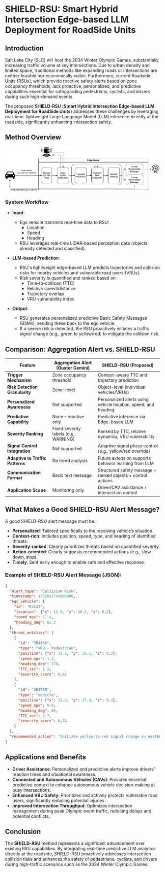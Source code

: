 
# SHIELD-RSU: Smart Hybrid Intersection Edge-based LLM Deployment for RoadSide Units

## Introduction

Salt Lake City (SLC) will host the 2034 Winter Olympic Games, substantially increasing traffic volume at key intersections. Due to urban density and limited space, traditional methods like expanding roads or intersections are neither feasible nor economically viable. Furthermore, current Roadside Units (RSUs), which provide reactive safety alerts based on zone occupancy thresholds, lack proactive, personalized, and predictive capabilities essential for safeguarding pedestrians, cyclists, and drivers during such high-demand events.

The proposed **SHIELD-RSU** (**Smart Hybrid Intersection Edge-based LLM Deployment for RoadSide Units**) addresses these challenges by leveraging real-time, lightweight Large Language Model (LLM) inference directly at the roadside, significantly enhancing intersection safety.

## Method Overview

![SHIELD-RSU Flowchart](./flowchart.png)

### System Workflow

- **Input**: 
  - Ego vehicle transmits real-time data to RSU:
    - Location
    - Speed
    - Heading
  - RSU leverages real-time LiDAR-based perception data (objects already detected and classified).

- **LLM-based Prediction**:
  - RSU's lightweight edge-based LLM predicts trajectories and collision risks for nearby vehicles and vulnerable road users (VRUs).
  - Risk severity is quantified and ranked based on:
    - Time-to-collision (TTC)
    - Relative speed/distance
    - Trajectory overlap
    - VRU vulnerability index

- **Output**:
  - RSU generates personalized predictive Basic Safety Messages (BSMs), sending these back to the ego vehicle.
  - If a severe risk is detected, the RSU proactively initiates a traffic signal change (e.g., green to yellow/red) to mitigate the collision risk.

## Comparison: Aggregation Alert vs. SHIELD-RSU

| Feature | Aggregation Alert (Ouster Gemini) | **SHIELD-RSU (Proposed)** |
|--------|-------------------------------|----------------------------|
| **Trigger Mechanism** | Zone occupancy threshold | Context-aware TTC and trajectory prediction |
| **Risk Detection Granularity** | Zone-level | Object-level (individual vehicles/VRUs) |
| **Personalized Awareness** | Not supported | Personalized alerts using vehicle location, speed, and heading |
| **Predictive Capability** | None – reactive only | Predictive inference via Edge-based LLM |
| **Severity Ranking** | Fixed severity labels (e.g., WARNING) | Ranked by TTC, relative dynamics, VRU vulnerability |
| **Signal Control Integration** | Not supported | Adaptive signal phase control (e.g., yellow/red override) |
| **Adaptive to Traffic Patterns** | No trend analysis | Future extension supports behavior learning from LLM |
| **Communication Format** | Basic text message | Structured safety message + ranked objects + control actions |
| **Application Scope** | Monitoring only | Driver/CAV assistance + intersection control |

## What Makes a Good SHIELD-RSU Alert Message?

A good SHIELD-RSU alert message must be:

- **Personalized**: Tailored specifically to the receiving vehicle’s situation.
- **Context-rich**: Includes position, speed, type, and heading of identified threats.
- **Severity-ranked**: Clearly prioritizes threats based on quantified severity.
- **Action-oriented**: Clearly suggests recommended actions (e.g., slow down, stop).
- **Timely**: Sent early enough to enable safe and effective response.

### Example of SHIELD-RSU Alert Message (JSON):

```json
{
  "alert_type": "Collision Risk",
  "timestamp": 1732083745000000,
  "ego_vehicle": {
    "id": "EV123",
    "location": {"x": 12.5, "y": 38.2, "z": 0.2},
    "speed_mps": 11.4,
    "heading_deg": 82.3
  },
  "threat_entities": [
    {
      "id": "OBJ456",
      "type": "VRU - Pedestrian",
      "position": {"x": 13.1, "y": 38.5, "z": 0.3},
      "speed_mps": 1.2,
      "heading_deg": 270,
      "TTC_sec": 1.3,
      "severity_score": 0.92
    },
    {
      "id": "OBJ789",
      "type": "Vehicle",
      "position": {"x": 11.8, "y": 37.9, "z": 0.3},
      "speed_mps": 9.0,
      "heading_deg": 85,
      "TTC_sec": 2.7,
      "severity_score": 0.74
    }
  ],
  "recommended_action": "Initiate yellow-to-red signal change in eastbound lane. Notify vehicle: 'High collision risk with pedestrian at crosswalk. Prepare to stop.'"
}
```

## Applications and Benefits

- **Driver Assistance**: Personalized and predictive alerts improve drivers' reaction times and situational awareness.
- **Connected and Autonomous Vehicles (CAVs)**: Provides essential predictive context to enhance autonomous vehicle decision-making at busy intersections.
- **Enhanced VRU Safety**: Prioritizes and actively protects vulnerable road users, significantly reducing potential injuries.
- **Improved Intersection Throughput**: Optimizes intersection management during peak Olympic event traffic, reducing delays and potential conflicts.

## Conclusion

The **SHIELD-RSU** method represents a significant advancement over existing RSU capabilities. By integrating real-time predictive LLM analytics directly at the roadside, SHIELD-RSU proactively addresses intersection collision risks and enhances the safety of pedestrians, cyclists, and drivers during high-traffic scenarios such as the 2034 Winter Olympic Games.
